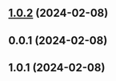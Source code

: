 

## [1.0.2](https://github.com/flixyudh/flix/compare/v0.0.1...v1.0.2) (2024-02-08)



## 0.0.1 (2024-02-08)

## 1.0.1 (2024-02-08)